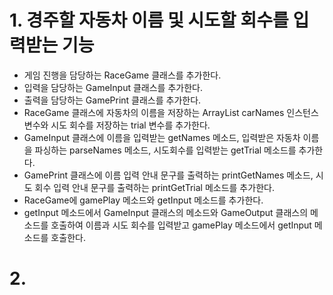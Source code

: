 # 1. 경주할 자동차 이름 및 시도할 회수를 입력받는 기능
  - 게임 진행을 담당하는 RaceGame 클래스를 추가한다.
  - 입력을 담당하는 GameInput 클래스를 추가한다.
  - 출력을 담당하는 GamePrint 클래스를 추가한다.
  - RaceGame 클래스에 자동차의 이름을 저장하는 ArrayList carNames 인스턴스 변수와 시도 회수를 저장하는 trial 변수를 추가한다.
  - GameInput 클래스에 이름을 입력받는 getNames 메소드, 입력받은 자동차 이름을 파싱하는 parseNames 메소드, 시도회수를 입력받는 getTrial 메소드를 추가한다.
  - GamePrint 클래스에 이름 입력 안내 문구를 출력하는 printGetNames 메소드, 시도 회수 입력 안내 문구를 출력하는 printGetTrial 메소드를 추가한다.
  - RaceGame에 gamePlay 메소드와 getInput 메소드를 추가한다.
  - getInput 메소드에서 GameInput 클래스의 메소드와 GameOutput 클래스의 메소드를 호출하여 이름과 시도 회수를 입력받고 gamePlay 메소드에서 getInput 메소드를 호출한다.


# 2. 